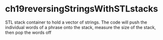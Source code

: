 # ch19reversingStringsWithSTLstacks
STL stack container to hold a vector of strings. The code will push the individual words of a phrase onto the stack, measure the size of the stack, then pop the words off
